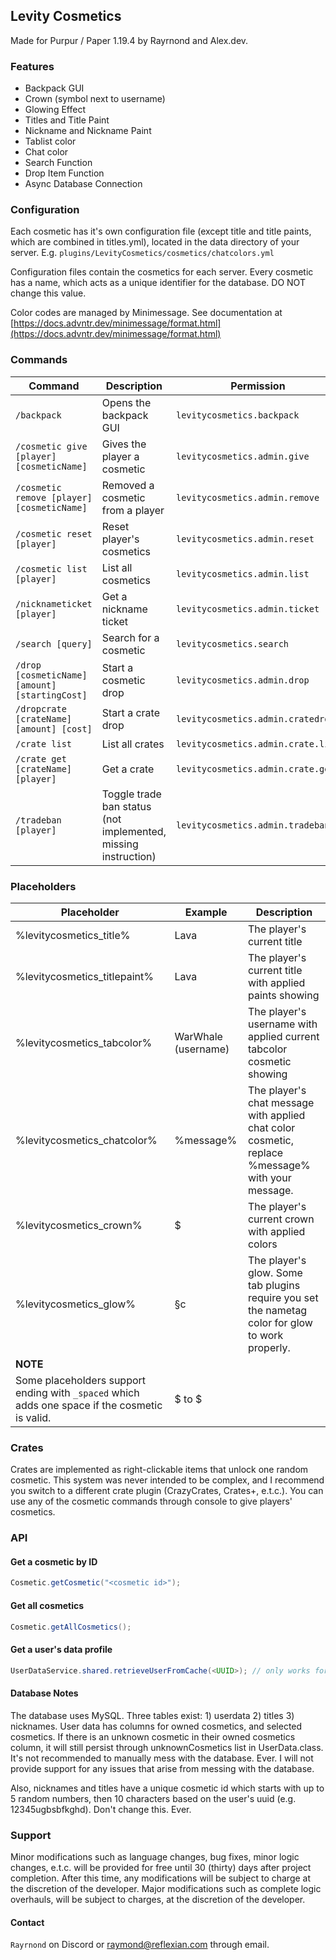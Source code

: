 ## Levity Cosmetics
Made for Purpur / Paper 1.19.4 by Rayrnond and Alex.dev.

### Features
- Backpack GUI
- Crown (symbol next to username)
- Glowing Effect
- Titles and Title Paint
- Nickname and Nickname Paint
- Tablist color
- Chat color
- Search Function
- Drop Item Function
- Async Database Connection


### Configuration
Each cosmetic has it's own configuration file (except title and title paints, which are combined in titles.yml), located in the data directory of your server. E.g. `plugins/LevityCosmetics/cosmetics/chatcolors.yml`

Configuration files contain the cosmetics for each server. Every cosmetic has a name, which acts as a unique identifier for the database. DO NOT change this value.

Color codes are managed by Minimessage. See documentation at [https://docs.advntr.dev/minimessage/format.html](https://docs.advntr.dev/minimessage/format.html)


### Commands

| Command                                        | Description                                                    | Permission                         |
|------------------------------------------------|----------------------------------------------------------------|------------------------------------|
| `/backpack`                                    | Opens the backpack GUI                                         | `levitycosmetics.backpack`         |
| `/cosmetic give [player] [cosmeticName]`       | Gives the player a cosmetic                                    | `levitycosmetics.admin.give`       |
| `/cosmetic remove [player] [cosmeticName]`     | Removed a cosmetic from a player                               | `levitycosmetics.admin.remove`     |
| `/cosmetic reset [player]`                     | Reset player's cosmetics                                       | `levitycosmetics.admin.reset`      |
| `/cosmetic list [player]`                      | List all cosmetics                                             | `levitycosmetics.admin.list`       |
| `/nicknameticket [player]`                     | Get a nickname ticket                                          | `levitycosmetics.admin.ticket`     |
| `/search [query]`                              | Search for a cosmetic                                          | `levitycosmetics.search`           |
| `/drop [cosmeticName] [amount] [startingCost]` | Start a cosmetic drop                                          | `levitycosmetics.admin.drop`       |
| `/dropcrate [crateName] [amount] [cost]`       | Start a crate drop                                             | `levitycosmetics.admin.cratedrop`  |
| `/crate list`                                  | List all crates                                                | `levitycosmetics.admin.crate.list` |
| `/crate get [crateName] [player]`              | Get a crate                                                    | `levitycosmetics.admin.crate.get`  |
| `/tradeban [player]`                           | Toggle trade ban status (not implemented, missing instruction) | `levitycosmetics.admin.tradeban`   |

### Placeholders

| Placeholder                                                                                    | Example                         | Description                                                                                      |
|------------------------------------------------------------------------------------------------|---------------------------------|--------------------------------------------------------------------------------------------------|
| %levitycosmetics_title%                                                                        | Lava                            | The player's current title                                                                       |
| %levitycosmetics_titlepaint%                                                                   | Lava                            | The player's current title with applied paints showing                                           |
| %levitycosmetics_tabcolor%                                                                     | WarWhale (username)             | The player's username with applied current tabcolor cosmetic showing                             |
| %levitycosmetics_chatcolor%                                                                    | %message%                       | The player's chat message with applied chat color cosmetic, replace %message% with your message. |
| %levitycosmetics_crown%                                                                        | $                               | The player's current crown with applied colors                                                   |
| %levitycosmetics_glow%                                                                         | §c                              | The player's glow. Some tab plugins require you set the nametag color for glow to work properly. |
| **NOTE**                                                                                       |                                 |                                                                                                  |
| Some placeholders support ending with `_spaced` which adds one space if the cosmetic is valid. | $<playername> to $ <playername> |                                                                                                  |


### Crates

Crates are implemented as right-clickable items that unlock one random cosmetic. This system was never intended to be complex, and I recommend you switch to a different crate plugin (CrazyCrates, Crates+, e.t.c.). You can use any of the cosmetic commands through console to give players' cosmetics.

### API

#### Get a cosmetic by ID
```java
Cosmetic.getCosmetic("<cosmetic id>");
```

#### Get all cosmetics
```java
Cosmetic.getAllCosmetics();
```

#### Get a user's data profile
```java
UserDataService.shared.retrieveUserFromCache(<UUID>); // only works for players online, save using shared instance of UserDataService
```

#### Database Notes

The database uses MySQL. Three tables exist: 1) userdata 2) titles 3) nicknames. User data has columns for owned cosmetics, and selected cosmetics. If there is an unknown cosmetic in their owned cosmetics column, it will still persist through unknownCosmetics list in UserData.class. 
It's not recommended to manually mess with the database. Ever. I will not provide support for any issues that arise from messing with the database.

Also, nicknames and titles have a unique cosmetic id which starts with up to 5 random numbers, then 10 characters based on the user's uuid (e.g. 12345ugbsbfkghd). Don't change this. Ever.

### Support

Minor modifications such as language changes, bug fixes, minor logic changes, e.t.c. will be provided for free until 30 (thirty) days after project completion. After this time, any modifications will be subject to charge at the discretion of the developer. Major modifications such as complete logic overhauls, will be subject to charges, at the discretion of the developer.

#### Contact  
`Rayrnond` on Discord or raymond@reflexian.com through email.